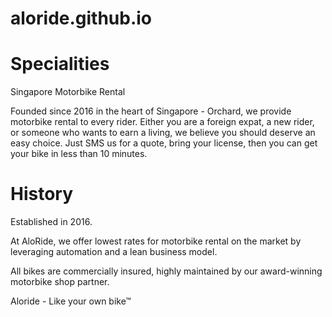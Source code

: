 # aloride.github.io

# Specialities

Singapore Motorbike Rental

Founded since 2016 in the heart of Singapore - Orchard, we provide motorbike rental to every rider. Either you are a foreign expat, a new rider, or someone who wants to earn a living, we believe you should deserve an easy choice. Just SMS us for a quote, bring your license, then you can get your bike in less than 10 minutes.

# History

Established in 2016.

At AloRide, we offer lowest rates for motorbike rental on the market by leveraging automation and a lean business model.

All bikes are commercially insured, highly maintained by our award-winning motorbike shop partner.

Aloride - Like your own bike™